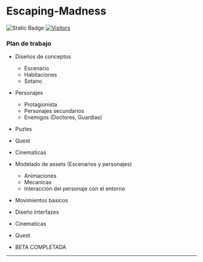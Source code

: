 <h1>Escaping-Madness</h1>

![Static Badge](https://img.shields.io/badge/Idioma-ES-%23f44336?style=for-the-badge)
[![Visitors](https://api.visitorbadge.io/api/visitors?path=https%3A%2F%2Fgithub.com%2FDansoru%2FEscaping-Madness&label=Visitas&labelColor=%235e5e5e&countColor=%232ccce4)](https://visitorbadge.io/status?path=https%3A%2F%2Fgithub.com%2FDansoru%2FEscaping-Madness)


<h3>Plan de trabajo</h3>


  - Diseños de conceptos
    - Escenario
    - Habitaciones
    - Sotano
    
- Personajes
   - Protagionista
    - Personajes secundarios
    - Enemigos (Doctores, Guardias)
          
- Puzles
      
- Quest

- Cinematicas
      
- Modelado de assets (Escenarios y personajes) 
  - Animaciones
  - Mecanicas
  - Interacción del personaje con el entorno

- Movimientos basicos
      
- Diseño interfazes

- Cinematicas
      
- Quest
  
- BETA COMPLETADA

_______________________________________________________________________  
